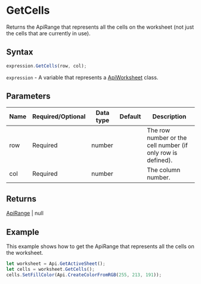 # GetCells

Returns the ApiRange that represents all the cells on the worksheet (not just the cells that are currently in use).

## Syntax

```javascript
expression.GetCells(row, col);
```

`expression` - A variable that represents a [ApiWorksheet](../ApiWorksheet.md) class.

## Parameters

| **Name** | **Required/Optional** | **Data type** | **Default** | **Description** |
| ------------- | ------------- | ------------- | ------------- | ------------- |
| row | Required | number |  | The row number or the cell number (if only row is defined). |
| col | Required | number |  | The column number. |

## Returns

[ApiRange](../../ApiRange/ApiRange.md) \| null

## Example

This example shows how to get the ApiRange that represents all the cells on the worksheet.

```javascript editor-
let worksheet = Api.GetActiveSheet();
let cells = worksheet.GetCells();
cells.SetFillColor(Api.CreateColorFromRGB(255, 213, 191));
```
